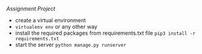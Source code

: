 *Assignment Project*
- create a virtual environment
- `virtualenv env` or any other way
- install the required packages from requirements.txt file `pip3 install -r requirements.txt`
- start the server `python manage.py runserver`

